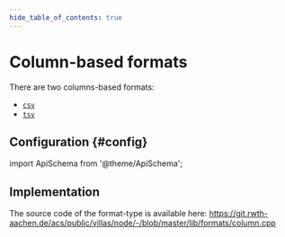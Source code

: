 ```yaml
---
hide_table_of_contents: true
---
```


# Column-based formats

There are two columns-based formats:

- [`csv`](csv.md)
- [`tsv`](tsv.md)

## Configuration {#config}

import ApiSchema from '@theme/ApiSchema';

<ApiSchema id="node" example pointer="#/components/schemas/column" />

## Implementation

The source code of the format-type is available here:
https://git.rwth-aachen.de/acs/public/villas/node/-/blob/master/lib/formats/column.cpp
